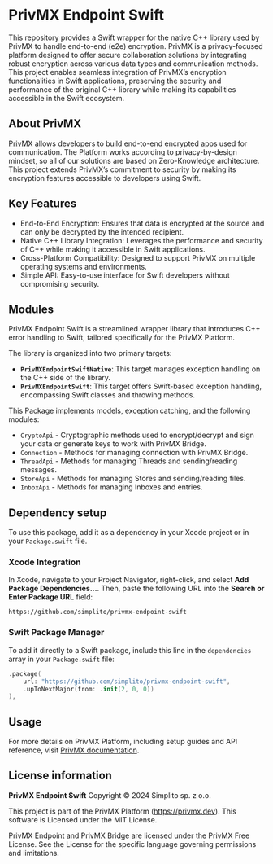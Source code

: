 # PrivMX Endpoint Swift

This repository provides a Swift wrapper for the native C++ library used by PrivMX to handle end-to-end (e2e) encryption. PrivMX is a privacy-focused platform designed to offer secure collaboration solutions by integrating robust encryption across various data types and communication methods. This project enables seamless integration of PrivMX’s encryption functionalities in Swift applications, preserving the security and performance of the original C++ library while making its capabilities accessible in the Swift ecosystem.

## About PrivMX

[PrivMX](https://privmx.dev) allows developers to build end-to-end encrypted apps used for communication. The Platform works according to privacy-by-design mindset, so all of our solutions are based on Zero-Knowledge architecture. This project extends PrivMX’s commitment to security by making its encryption features accessible to developers using Swift.

## Key Features

- End-to-End Encryption: Ensures that data is encrypted at the source and can only be decrypted by the intended recipient.
- Native C++ Library Integration: Leverages the performance and security of C++ while making it accessible in Swift applications.
- Cross-Platform Compatibility: Designed to support PrivMX on multiple operating systems and environments.
- Simple API: Easy-to-use interface for Swift developers without compromising security.

## Modules

PrivMX Endpoint Swift is a streamlined wrapper library that introduces C++ error handling to Swift, tailored specifically for the PrivMX Platform.

The library is organized into two primary targets:

- **`PrivMXEndpointSwiftNative`**: This target manages exception handling on the C++ side of the library.
- **`PrivMXEndpointSwift`**: This target offers Swift-based exception handling, encompassing Swift classes and throwing methods.

This Package implements models, exception catching, and the following modules:

- `CryptoApi` - Cryptographic methods used to encrypt/decrypt and sign your data or generate keys to
  work with PrivMX Bridge.
- `Connection` - Methods for managing connection with PrivMX Bridge.
- `ThreadApi` - Methods for managing Threads and sending/reading messages.
- `StoreApi` - Methods for managing Stores and sending/reading files.
- `InboxApi` - Methods for managing Inboxes and entries.

## Dependency setup

To use this package, add it as a dependency in your Xcode project or in your `Package.swift` file.

### Xcode Integration

In Xcode, navigate to your Project Navigator, right-click, and select **Add Package Dependencies...**. Then, paste the following URL into the **Search or Enter Package URL** field:

```
https://github.com/simplito/privmx-endpoint-swift
```

### Swift Package Manager

To add it directly to a Swift package, include this line in the `dependencies` array in your `Package.swift` file:

```swift
.package(
    url: "https://github.com/simplito/privmx-endpoint-swift",
    .upToNextMajor(from: .init(2, 0, 0))
),
```

## Usage

For more details on PrivMX Platform, including setup guides and API reference, visit [PrivMX documentation](https://docs.privmx.dev).


## License information

**PrivMX Endpoint Swift**
Copyright © 2024 Simplito sp. z o.o.

This project is part of the PrivMX Platform (https://privmx.dev).
This software is Licensed under the MIT License.

PrivMX Endpoint and PrivMX Bridge are licensed under the PrivMX Free License.
See the License for the specific language governing permissions and limitations.
